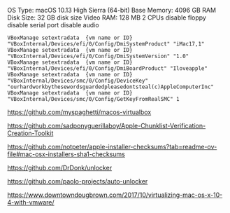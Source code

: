 


OS Type: macOS 10.13 High Sierra (64-bit)
Base Memory: 4096 GB RAM
Disk Size: 32 GB disk size
Video RAM: 128 MB
2 CPUs
disable floppy
disable serial port
disable audio


    VBoxManage setextradata  {vm name or ID} "VBoxInternal/Devices/efi/0/Config/DmiSystemProduct" "iMac17,1"
    VBoxManage setextradata  {vm name or ID} "VBoxInternal/Devices/efi/0/Config/DmiSystemVersion" "1.0"
    VBoxManage setextradata  {vm name or ID} "VBoxInternal/Devices/efi/0/Config/DmiBoardProduct" "Iloveapple"
    VBoxManage setextradata  {vm name or ID} "VBoxInternal/Devices/smc/0/Config/DeviceKey" "ourhardworkbythesewordsguardedpleasedontsteal(c)AppleComputerInc"
    VBoxManage setextradata  {vm name or ID} "VBoxInternal/Devices/smc/0/Config/GetKeyFromRealSMC" 1


https://github.com/myspaghetti/macos-virtualbox

https://github.com/sadponyguerillaboy/Apple-Chunklist-Verification-Creation-Toolkit

https://github.com/notpeter/apple-installer-checksums?tab=readme-ov-file#mac-osx-installers-sha1-checksums

https://github.com/DrDonk/unlocker

https://github.com/paolo-projects/auto-unlocker

https://www.downtowndougbrown.com/2017/10/virtualizing-mac-os-x-10-4-with-vmware/